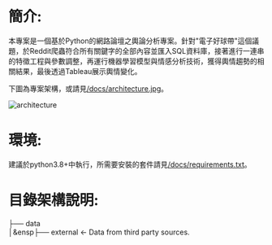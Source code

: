 # 簡介:

本專案是一個基於Python的網路論壇之輿論分析專案。針對"電子好球帶"這個議題，於Reddit爬蟲符合所有關鍵字的全部內容並匯入SQL資料庫，接著進行一連串的特徵工程與參數調整，再運行機器學習模型與情感分析技術，獲得輿情趨勢的相關結果，最後透過Tableau展示輿情變化。  

下圖為專案架構，或請見[/docs/architecture.jpg](https://github.com/C-H-Chen/-Reddit---/blob/main/docs/architecture.jpg)。  

![architecture](https://github.com/user-attachments/assets/67228327-dce2-4d0b-9787-049e252f656a)  

# 環境:  

建議於python3.8+中執行，所需要安裝的套件請見[/docs/requirements.txt](https://github.com/C-H-Chen/-Reddit---/blob/main/docs/requirements.txt)。

# 目錄架構說明:  

 ├── data  
 │&ensp├── external       <- Data from third party sources.  
